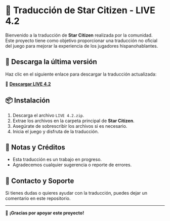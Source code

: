 # 📜 Traducción de Star Citizen - LIVE 4.2

Bienvenido a la traducción de **Star Citizen** realizada por la comunidad.  
Este proyecto tiene como objetivo proporcionar una traducción no oficial del juego para mejorar la experiencia de los jugadores hispanohablantes.

## 🔽 Descarga la última versión

Haz clic en el siguiente enlace para descargar la traducción actualizada:

🔗 **[Descargar LIVE 4.2](https://github.com/SrBrutalz/Traduccion-sc/raw/main/LIVE%204.2.zip)**

## 📦 Instalación

1. Descarga el archivo `LIVE 4.2.zip`.
2. Extrae los archivos en la carpeta principal de **Star Citizen**.
3. Asegúrate de sobrescribir los archivos si es necesario.
4. Inicia el juego y disfruta de la traducción.

## 📢 Notas y Créditos

- Esta traducción es un trabajo en progreso.
- Agradecemos cualquier sugerencia o reporte de errores.

## 📌 Contacto y Soporte

Si tienes dudas o quieres ayudar con la traducción, puedes dejar un comentario en este repositorio.

---

🚀 **¡Gracias por apoyar este proyecto!**



